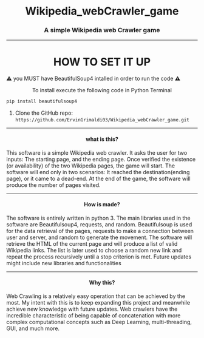 
# <center>Wikipedia_webCrawler_game</center>

### <center> A simple Wikipedia web Crawler game</center> 
---

# <center> HOW TO SET IT UP </center>
:warning:  you MUST have BeautifulSoup4 intalled in order to run the code :warning:
<center> To install execute the following code in Python Terminal
</center>

```python
pip install beautifulsoup4
```

1. Clone the GitHub repo:
```https://github.com/ErvinGrimaldi03/Wikipedia_webCrawler_game.git```

---

#### <center> what is this?</center>
This software is a simple Wikipedia web crawler. It asks the user for two inputs: The starting page, and the ending page. Once verified the existence (or availability) of the two Wikipedia pages, the game will start. The software will end only in two scenarios: It reached the destination(ending page), or it came to a dead-end. At the end of the game, the software will produce the number of pages visited.

---

#### <center> How is made? </center>
The software is entirely written in python 3. The main libraries used in the software are Beautifulsoup4, requests, and random. Beautifulsoup is used for the data retrieval of the pages, requests to make a connection between user and server, and random to generate the movement. The software will retrieve the HTML of the current page and will produce a list of valid Wikipedia links. The list is later used to choose a random new link and repeat the process recursively until a stop criterion is met. Future updates might include new libraries and functionalities

---
#### <center> Why this? </center>
Web Crawling is a relatively easy operation that can be achieved by the most. My intent with this is to keep expanding this project and meanwhile achieve new knowledge with future updates. Web crawlers have the incredible characteristic of being capable of concatenation with more complex computational concepts such as Deep Learning, multi-threading, GUI, and much more.








